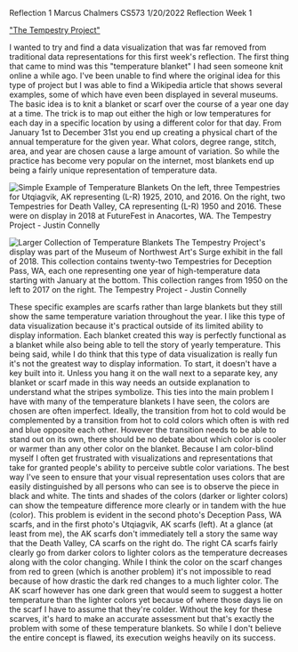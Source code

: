 Reflection 1
Marcus Chalmers
CS573
1/20/2022
Reflection Week 1

["The Tempestry Project"](https://en.wikipedia.org/wiki/The_Tempestry_Project)

I wanted to try and find a data visualization that was far removed from traditional data representations for this first week's reflection.
The first thing that came to mind was this "temperature blanket" I had seen someone knit online a while ago. I've been unable to find where
the original idea for this type of project but I was able to find a Wikipedia article that shows several examples, some of which have even
been displayed in several museums. The basic idea is to knit a blanket or scarf over the course of a year one day at a time. The trick is to
map out either the high or low temperatures for each day in a specific location by using a different color for that day. From January
1st to December 31st you end up creating a physical chart of the annual temperature for the given year. What colors, degree range, stitch,
area, and year are chosen cause a large amount of variation. So while the practice has become very popular on the internet, most blankets
end up being a fairly unique representation of temperature data.

![Simple Example of Temperature Blankets](https://github.com/[username]/[reponame]/blob/[branch]/image.jpg?raw=true)
On the left, three Tempestries for Utqiagvik, AK representing (L-R) 1925, 2010, and 2016.
On the right, two Tempestries for Death Valley, CA representing (L-R) 1950 and 2016.
These were on display in 2018 at FutureFest in Anacortes, WA.
The Tempestry Project - Justin Connelly

![Larger Collection of Temperature Blankets](https://github.com/[username]/[reponame]/blob/[branch]/image.jpg?raw=true)
The Tempestry Project's display was part of the Museum of Northwest Art's Surge exhibit in the fall of 2018.
This collection contains twenty-two Tempestries for Deception Pass, WA, each one representing one year of 
high-temperature data starting with January at the bottom. This collection ranges from 1950 on the left to
2017 on the right.
The Tempestry Project - Justin Connelly

These specific examples are scarfs rather than large blankets but they still show the same temperature variation throughout the year.
I like this type of data visualization because it's practical outside of its limited ability to display information. Each blanket
created this way is perfectly functional as a blanket while also being able to tell the story of yearly temperature. This being said,
while I do think that this type of data visualization is really fun it's not the greatest way to display information. To start, it 
doesn't have a key built into it. Unless you hang it on the wall next to a separate key, any blanket or scarf made in this way needs
an outside explanation to understand what the stripes symbolize. This ties into the main problem I have with many of the temperature
blankets I have seen, the colors are chosen are often imperfect. Ideally, the transition from hot to cold would be complemented by
a transition from hot to cold colors which often is with red and blue opposite each other. However the transition needs
to be able to stand out on its own, there should be no debate about which color is cooler or warmer than any other color on the blanket.
Because I am color-blind myself I often get frustrated with visualizations and representations that take for granted people's ability to
perceive subtle color variations. The best way I've seen to ensure that your visual representation uses colors that are easily
distinguished by all persons who can see is to observe the piece in black and white. The tints and shades of the colors (darker or 
lighter colors) can show the tempeature difference more clearly or in tandem with the hue (color). This problem is evident in the second photo's
Deception Pass, WA scarfs, and in the first photo's Utqiagvik, AK scarfs (left). At a glance (at least from me), the AK scarfs don't
immediately tell a story the same way that the Death Valley, CA scarfs on the right do. The right CA scarfs fairly clearly go from darker
colors to lighter colors as the temperature decreases along with the color changing. While I think the color on the scarf changes from red
to green (which is another problem) it's not impossible to read because of how drastic the dark red changes to a much lighter color. The
AK scarf however has one dark green that would seem to suggest a hotter temperature than the lighter colors yet because of where those days
lie on the scarf I have to assume that they're colder. Without the key for these scarves, it's hard to make an accurate assessment
but that's exactly the problem with some of these temperature blankets. So while I don't believe the entire concept is flawed, its execution
weighs heavily on its success. 
